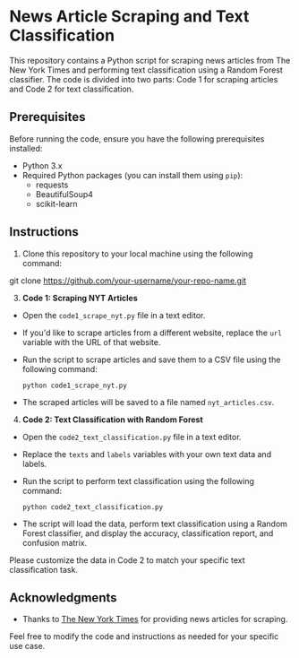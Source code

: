 # News Article Scraping and Text Classification

This repository contains a Python script for scraping news articles from The New York Times and performing text classification using a Random Forest classifier. The code is divided into two parts: Code 1 for scraping articles and Code 2 for text classification.

## Prerequisites

Before running the code, ensure you have the following prerequisites installed:

- Python 3.x
- Required Python packages (you can install them using `pip`):
  - requests
  - BeautifulSoup4
  - scikit-learn

## Instructions

1. Clone this repository to your local machine using the following command:

git clone https://github.com/your-username/your-repo-name.git

3. **Code 1: Scraping NYT Articles**

- Open the `code1_scrape_nyt.py` file in a text editor.
- If you'd like to scrape articles from a different website, replace the `url` variable with the URL of that website.
- Run the script to scrape articles and save them to a CSV file using the following command:

  ```
  python code1_scrape_nyt.py
  ```

- The scraped articles will be saved to a file named `nyt_articles.csv`.

4. **Code 2: Text Classification with Random Forest**

- Open the `code2_text_classification.py` file in a text editor.
- Replace the `texts` and `labels` variables with your own text data and labels.
- Run the script to perform text classification using the following command:

  ```
  python code2_text_classification.py
  ```

- The script will load the data, perform text classification using a Random Forest classifier, and display the accuracy, classification report, and confusion matrix.

Please customize the data in Code 2 to match your specific text classification task.


## Acknowledgments

- Thanks to [The New York Times](https://www.nytimes.com/) for providing news articles for scraping.

Feel free to modify the code and instructions as needed for your specific use case.
